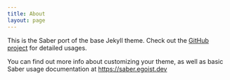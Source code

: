 ```yaml
---
title: About
layout: page
---
```


This is the Saber port of the base Jekyll theme. Check out the [GitHub project](https://github.com/egoist/saber-theme-minima) for detailed usages.

You can find out more info about customizing your theme, as well as basic Saber usage documentation at https://saber.egoist.dev
